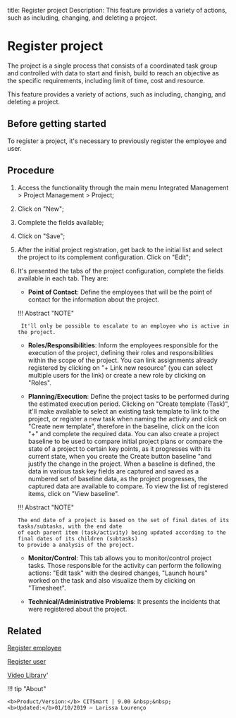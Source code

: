 title: Register project
Description: This feature provides a variety of actions, such as including, changing, and deleting a project. 
# Register project

The project is a single process that consists of a coordinated task group and controlled with data to start and finish, build to reach an objective as the specific requirements, including limit of time, cost and resource.

This feature provides a variety of actions, such as including, changing, and deleting a project.

Before getting started
--------------------------

To register a project, it's necessary to previously register the employee and
user.

Procedure
-------------

1.  Access the functionality through the main menu Integrated Management \>
    Project Management \> Project;

2.  Click on "New";

3.  Complete the fields available;

4.  Click on "Save";

5.  After the initial project registration, get back to the initial list and
    select the project to its complement configuration. Click on "Edit";

6.  It's presented the tabs of the project configuration, complete the fields
    available in each tab. They are:
    
    - **Point of Contact**: Define the employees that will be the point of contact
    for the information about the project.
    
    !!! Abstract "NOTE"
    
         It'll only be possible to escalate to an employee who is active in the project.
         
    - **Roles/Responsibilities**: Inform the employees responsible for the execution of the 
    project, defining their roles and responsibilities within the scope of the project. You can 
    link assignments already registered by clicking on "+ Link new resource" (you can select 
    multiple users for the link) or create a new role by clicking on "Roles".
    
    - **Planning/Execution**: Define the project tasks to be performed during the estimated execution 
    period. Clicking on "Create template (Task)", it'll make available to select an existing task template 
    to link to the project, or register a new task when naming the activity and click on "Create new template", 
    therefore in the baseline, click on the icon "+" and complete the required data. You can also create a 
    project baseline to be used to compare initial project plans or compare the state of a project to certain 
    key points, as it progresses with its current state, when you create the Create button baseline "and justify 
    the change in the project. When a baseline is defined, the data in various task key fields are captured and 
    saved as a numbered set of baseline data, as the project progresses, the captured data are available to compare. 
    To view the list of registered items, click on "View baseline".
    
    !!! Abstract "NOTE"
    
        The end date of a project is based on the set of final dates of its tasks/subtasks, with the end date 
        of each parent item (task/activity) being updated according to the final dates of its children (subtasks) 
        to provide a analysis of the project.

    - **Monitor/Control**: This tab allows you to monitor/control project tasks. Those responsible for the 
    activity can perform the following actions: "Edit task" with the desired changes, "Launch hours" worked 
    on the task and also visualize them by clicking on "Timesheet".
    
    - **Technical/Administrative Problems**: It presents the incidents that were registered about the project.
  

Related
-----------

[Register employee](/en-us/citsmart-platform-8/initial-settings/access-settings/user/register-employee.html)

[Register user](/en-us/citsmart-platform-8/initial-settings/access-settings/user/users.html)

<i class='fa fa-youtube-play  fa-2x' style='color:#97ce17;vertical-align: middle;'> </i> [Video Library](https://www.youtube.com/playlist?list=PLB5qK2uzf2ROEeoHh3EbsZJxjr9hJSLIV)'

!!! tip "About"

    <b>Product/Version:</b> CITSmart | 9.00 &nbsp;&nbsp;
    <b>Updated:</b>01/10/2019 – Larissa Lourenço

